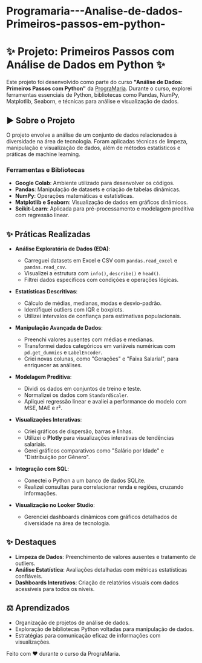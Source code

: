 # Programaria---Analise-de-dados-Primeiros-passos-em-python-

# ✨ Projeto: Primeiros Passos com Análise de Dados em Python ✨

Este projeto foi desenvolvido como parte do curso **"Análise de Dados: Primeiros Passos com Python"** da [PrograMaria](https://www.programaria.org/cursos-programaria/analise-dados-primeiros-passos-python/). Durante o curso, explorei ferramentas essenciais de Python, bibliotecas como Pandas, NumPy, Matplotlib, Seaborn, e técnicas para análise e visualização de dados.

## ▶ Sobre o Projeto

O projeto envolve a análise de um conjunto de dados relacionados à diversidade na área de tecnologia. Foram aplicadas técnicas de limpeza, manipulação e visualização de dados, além de métodos estatísticos e práticas de machine learning.

### Ferramentas e Bibliotecas
- **Google Colab**: Ambiente utilizado para desenvolver os códigos.
- **Pandas**: Manipulação de datasets e criação de tabelas dinâmicas.
- **NumPy**: Operações matemáticas e estatísticas.
- **Matplotlib e Seaborn**: Visualização de dados em gráficos dinâmicos.
- **Scikit-Learn**: Aplicada para pré-processamento e modelagem preditiva com regressão linear.

## ✨ Práticas Realizadas

- **Análise Exploratória de Dados (EDA)**:
  - Carreguei datasets em Excel e CSV com `pandas.read_excel` e `pandas.read_csv`.
  - Visualizei a estrutura com `info()`, `describe()` e `head()`.
  - Filtrei dados específicos com condições e operações lógicas.

- **Estatísticas Descritivas**:
  - Cálculo de médias, medianas, modas e desvio-padrão.
  - Identifiquei outliers com IQR e boxplots.
  - Utilizei intervalos de confiança para estimativas populacionais.

- **Manipulação Avançada de Dados**:
  - Preenchi valores ausentes com médias e medianas.
  - Transformei dados categóricos em variáveis numéricas com `pd.get_dummies` e `LabelEncoder`.
  - Criei novas colunas, como "Gerações" e "Faixa Salarial", para enriquecer as análises.

- **Modelagem Preditiva**:
  - Dividi os dados em conjuntos de treino e teste.
  - Normalizei os dados com `StandardScaler`.
  - Apliquei regressão linear e avaliei a performance do modelo com MSE, MAE e r².

- **Visualizações Interativas**:
  - Criei gráficos de dispersão, barras e linhas.
  - Utilizei o **Plotly** para visualizações interativas de tendências salariais.
  - Gerei gráficos comparativos como "Salário por Idade" e "Distribuição por Gênero".

- **Integração com SQL**:
  - Conectei o Python a um banco de dados SQLite.
  - Realizei consultas para correlacionar renda e regiões, cruzando informações.

- **Visualização no Looker Studio**:
  - Gerenciei dashboards dinâmicos com gráficos detalhados de diversidade na área de tecnologia.

## ✨ Destaques
- **Limpeza de Dados**: Preenchimento de valores ausentes e tratamento de outliers.
- **Análise Estatística**: Avaliações detalhadas com métricas estatísticas confiáveis.
- **Dashboards Interativos**: Criação de relatórios visuais com dados acessíveis para todos os níveis.

## ⚖ Aprendizados
- Organização de projetos de análise de dados.
- Exploração de bibliotecas Python voltadas para manipulação de dados.
- Estratégias para comunicação eficaz de informações com visualizações.


Feito com ❤️ durante o curso da PrograMaria.

